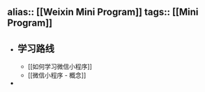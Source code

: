 alias:: [[Weixin Mini Program]]
tags:: [[Mini Program]]
---

- ## 学习路线
	- [[如何学习微信小程序]]
	- [[微信小程序 - 概念]]
-
